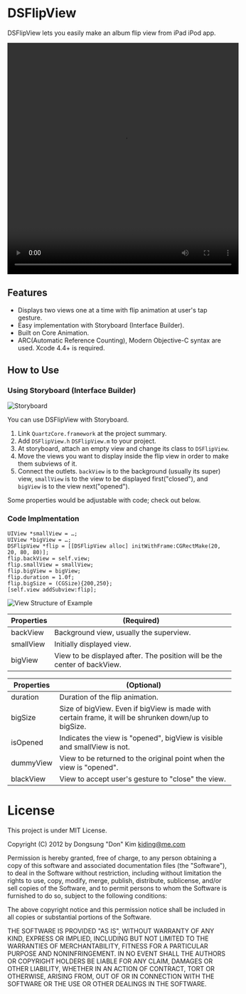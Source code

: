 # DSFlipView

DSFlipView lets you easily make an album flip view from iPad iPod app. 

<video width="520" height="520" controls="controls">
  <source src="http://cloud.github.com/downloads/kiding/DSFlipView/example.mov" type="video/mp4" />
  <embed src="http://cloud.github.com/downloads/kiding/DSFlipView/example.mov" width=520 height=520 autostart=false>
</video>

## Features

* Displays two views one at a time with flip animation at user's tap gesture.
* Easy implementation with Storyboard (Interface Builder).
* Built on Core Animation.
* ARC(Automatic Reference Counting), Modern Objective-C syntax are used. Xcode 4.4+ is required.

## How to Use

### Using Storyboard (Interface Builder)

![Storyboard](http://cloud.github.com/downloads/kiding/DSFlipView/storyboard.png)

You can use DSFlipView with Storyboard. 

1. Link `QuartzCore.framework` at the project summary.
2. Add `DSFlipView.h` `DSFlipView.m` to your project.
3. At storyboard, attach an empty view and change its class to `DSFlipView`.
4. Move the views you want to display inside the flip view in order to make them subviews of it.
5. Connect the outlets. `backView` is to the background (usually its super) view, `smallView` is to the view to be displayed first("closed"), and  `bigView` is to the view next("opened").

Some properties would be adjustable with code; check out below.

### Code Implmentation

```
UIView *smallView = …;
UIView *bigView = …;
DSFlipView *flip = [[DSFlipView alloc] initWithFrame:CGRectMake(20, 20, 80, 80)];
flip.backView = self.view;
flip.smallView = smallView;
flip.bigView = bigView;
flip.duration = 1.0f;
flip.bigSize = (CGSize){200,250};
[self.view addSubview:flip];
```

<img src="http://cloud.github.com/downloads/kiding/DSFlipView/structure.png" alt="View Structure of Example">


| Properties | (Required)						                                        |
| ---------- | ------------------------------------------------------------------------ |
| backView   | Background view, usually the superview.                                  |
| smallView  | Initially displayed view.                                                |
| bigView    | View to be displayed after. The position will be the center of backView. |

| Properties | (Optional)                                                                                           |
| ---------- | ---------------------------------------------------------------------------------------------------- |
| duration   | Duration of the flip animation.                                                                      |
| bigSize    | Size of bigView. Even if bigView is made with certain frame, it will be shrunken down/up to bigSize. |
| isOpened   | Indicates the view is "opened", bigView is visible and smallView is not.                             |
| dummyView  | View to be returned to the original point when the view is "opened".                                 |
| blackView  | View to accept user's gesture to "close" the view.                                                   |


# License

This project is under MIT License.

Copyright (C) 2012 by Dongsung "Don" Kim kiding@me.com
 
 Permission is hereby granted, free of charge, to any person obtaining a copy
 of this software and associated documentation files (the "Software"), to deal
 in the Software without restriction, including without limitation the rights
 to use, copy, modify, merge, publish, distribute, sublicense, and/or sell
 copies of the Software, and to permit persons to whom the Software is
 furnished to do so, subject to the following conditions:
 
 The above copyright notice and this permission notice shall be included in
 all copies or substantial portions of the Software.
 
 THE SOFTWARE IS PROVIDED "AS IS", WITHOUT WARRANTY OF ANY KIND, EXPRESS OR
 IMPLIED, INCLUDING BUT NOT LIMITED TO THE WARRANTIES OF MERCHANTABILITY,
 FITNESS FOR A PARTICULAR PURPOSE AND NONINFRINGEMENT. IN NO EVENT SHALL THE
 AUTHORS OR COPYRIGHT HOLDERS BE LIABLE FOR ANY CLAIM, DAMAGES OR OTHER
 LIABILITY, WHETHER IN AN ACTION OF CONTRACT, TORT OR OTHERWISE, ARISING FROM,
 OUT OF OR IN CONNECTION WITH THE SOFTWARE OR THE USE OR OTHER DEALINGS IN
 THE SOFTWARE.